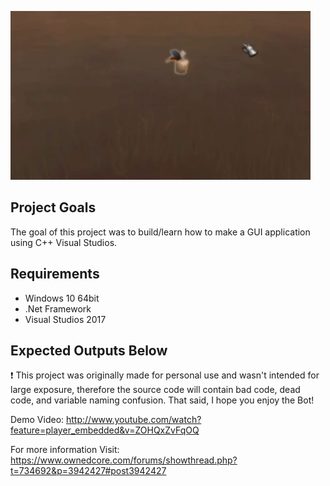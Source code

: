 ![demo gif1](sample.gif)

## Project Goals
The goal of this project was to build/learn how to make a GUI application using C++ Visual Studios.

## Requirements
- Windows 10 64bit
- .Net Framework
- Visual Studios 2017

## Expected Outputs Below
:exclamation: This project was originally made for personal use and wasn't intended for large exposure, therefore the source code will contain bad code, dead code, and variable naming confusion. That said, I hope you enjoy the Bot!

Demo Video:
http://www.youtube.com/watch?feature=player_embedded&v=ZOHQxZvFqOQ

For more information Visit: 
https://www.ownedcore.com/forums/showthread.php?t=734692&p=3942427#post3942427
